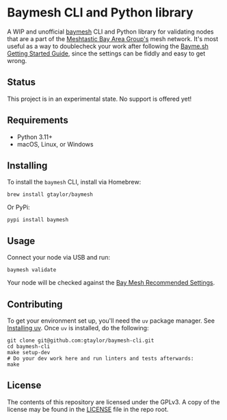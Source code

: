 # Baymesh CLI and Python library

A WIP and unofficial [baymesh](http://bayme.sh) CLI and Python library for validating nodes that are a part of the [Meshtastic Bay Area Group's](https://bayme.sh/) mesh network. It's most useful as a way to doublecheck your work after following the [Bayme.sh Getting Started Guide](https://bayme.sh/docs/getting-started/), since the settings can be fiddly and easy to get wrong.

## Status

This project is in an experimental state. No support is offered yet!

## Requirements

* Python 3.11+
* macOS, Linux, or Windows

## Installing

To install the `baymesh` CLI, install via Homebrew:

```shell
brew install gtaylor/baymesh
```

Or PyPi:

```shell
pypi install baymesh
```

## Usage

Connect your node via USB and run:

```shell
baymesh validate
```

Your node will be checked against the [Bay Mesh Recommended Settings](https://bayme.sh/docs/getting-started/recommended-settings/).

## Contributing

To get your environment set up, you'll need the `uv` package manager. See [Installing uv](https://docs.astral.sh/uv/getting-started/installation/). Once `uv` is installed, do the following:

```shell
git clone git@github.com:gtaylor/baymesh-cli.git
cd baymesh-cli
make setup-dev
# Do your dev work here and run linters and tests afterwards:
make
```

## License

The contents of this repository are licensed under the GPLv3. A copy of the license may be found in the [LICENSE](./LICENSE) file in the repo root.